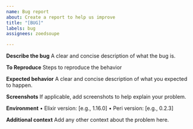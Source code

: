 ```yaml
---
name: Bug report
about: Create a report to help us improve
title: "[BUG]"
labels: bug
assignees: zoedsoupe

---
```


**Describe the bug**
A clear and concise description of what the bug is.

**To Reproduce**
Steps to reproduce the behavior

**Expected behavior**
A clear and concise description of what you expected to happen.

**Screenshots**
If applicable, add screenshots to help explain your problem.

**Environment**
	•	Elixir version: [e.g., 1.16.0]
	•	Peri version: [e.g., 0.2.3]

**Additional context**
Add any other context about the problem here.
